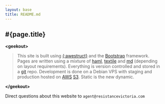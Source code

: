 ```yaml
---
layout: base
title: README.md
---
```


## <i class="fa fa-cogs"></i> #{page.title}

**&lt;geekout&gt;**

> This site is built using [{:awestruct}](http://awestruct.org) and the [Bootstrap](http://getbootstrap.com/) framework. Pages are written using a mixture of [haml](http://haml.info/), [textile](http://textile.sitemonks.com/) and [md](http://daringfireball.net/projects/markdown/) (depending on layout requirements). Everything is version controlled and stored in a [git](http://git-scm.com/) repo. Development is done on a Debian VPS with staging and production hosted on [AWS](http://aws.amazon.com/) [S3](http://aws.amazon.com/s3/). Static is the new dynamic.

**&lt;/geekout&gt;**

Direct questions about this website to `agent@resistancevictoria.com`

